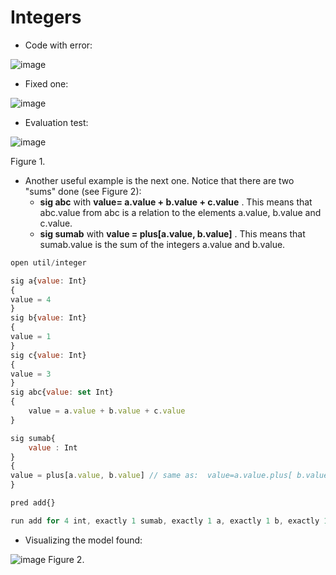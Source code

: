 # Integers

- Code with error:

![image](https://user-images.githubusercontent.com/63869574/131929567-4ecb7878-6f18-45e0-9536-40447723f490.png)

- Fixed one:

![image](https://user-images.githubusercontent.com/63869574/131929572-6970e014-aaa4-4a9a-9fe1-890bd5d6c827.png)


- Evaluation test: 

![image](https://user-images.githubusercontent.com/63869574/131929758-ca7eb57d-7d19-4932-871e-2e3096847e7d.png)

Figure 1.


- Another useful example is the next one. Notice that there are two "sums" done (see Figure 2):
	- **sig abc** with __value= a.value + b.value + c.value__ . This means that abc.value from abc is a relation to the elements a.value, b.value and c.value.
	- **sig sumab** with __value = plus[a.value, b.value]__ . This means that sumab.value is the sum of the integers a.value and b.value.

```javascript
open util/integer

sig a{value: Int}
{
value = 4
}
sig b{value: Int}
{
value = 1
}
sig c{value: Int}
{
value = 3
}
sig abc{value: set Int}
{
	value = a.value + b.value + c.value
}

sig sumab{
	value : Int
}
{
value = plus[a.value, b.value] // same as:  value=a.value.plus[ b.value]
}

pred add{}

run add for 4 int, exactly 1 sumab, exactly 1 a, exactly 1 b, exactly 1 c, exactly 1 abc
```

- Visualizing the model found:
 
![image](https://user-images.githubusercontent.com/63869574/132242713-e9d61423-6524-4ac4-86b5-bd4c83056700.png)
Figure 2. 


